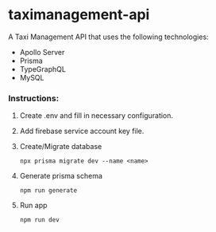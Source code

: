 # taximanagement-api

A Taxi Management API that uses the following technologies:

- Apollo Server
- Prisma
- TypeGraphQL
- MySQL

### Instructions:

1. Create .env and fill in necessary configuration.
2. Add firebase service account key file.

3. Create/Migrate database

   ```
   npx prisma migrate dev --name <name>
   ```

4. Generate prisma schema

   ```
   npm run generate
   ```

5. Run app

   ```
   npm run dev
   ```
